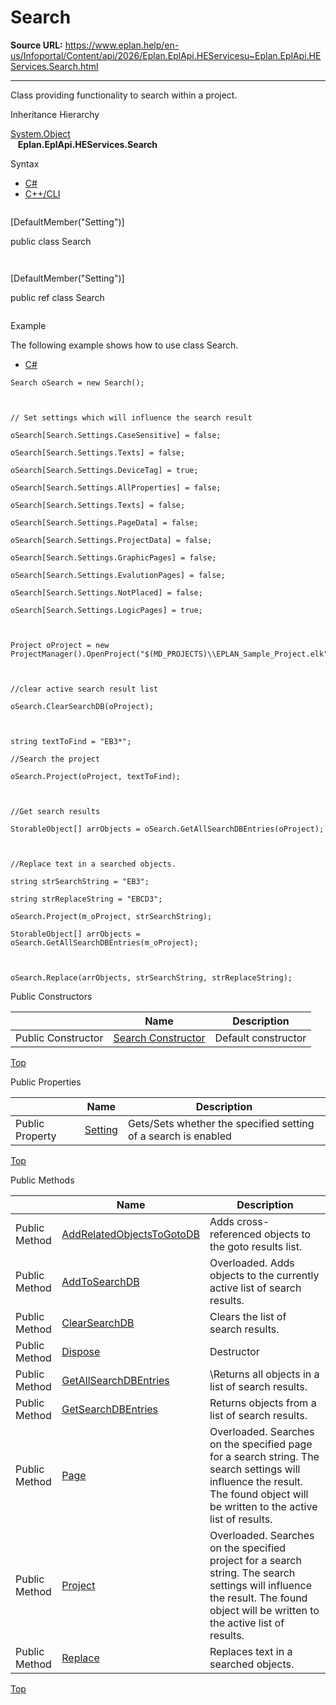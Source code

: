 # Search

**Source URL:** https://www.eplan.help/en-us/Infoportal/Content/api/2026/Eplan.EplApi.HEServicesu~Eplan.EplApi.HEServices.Search.html

---

Class providing functionality to search within a project.

Inheritance Hierarchy

[System.Object](#)  
   **Eplan.EplApi.HEServices.Search**

Syntax

- [C#](#i-syntax-CS)
- [C++/CLI](#i-syntax-CPP2005)

```
```
[DefaultMember("Setting")]

public class Search
```
```

```
```
[DefaultMember("Setting")]

public ref class Search
```
```

Example

The following example shows how to use class Search.

- [C#](#i-tab-content-5848180d-0950-43f0-bfa8-8199a608c6f7)

```
Search oSearch = new Search();



// Set settings which will influence the search result

oSearch[Search.Settings.CaseSensitive] = false;

oSearch[Search.Settings.Texts] = false;

oSearch[Search.Settings.DeviceTag] = true;

oSearch[Search.Settings.AllProperties] = false;

oSearch[Search.Settings.Texts] = false;

oSearch[Search.Settings.PageData] = false;

oSearch[Search.Settings.ProjectData] = false;

oSearch[Search.Settings.GraphicPages] = false;

oSearch[Search.Settings.EvalutionPages] = false;

oSearch[Search.Settings.NotPlaced] = false;

oSearch[Search.Settings.LogicPages] = true;



Project oProject = new ProjectManager().OpenProject("$(MD_PROJECTS)\\EPLAN_Sample_Project.elk");



//clear active search result list

oSearch.ClearSearchDB(oProject);



string textToFind = "EB3*";

//Search the project

oSearch.Project(oProject, textToFind);		



//Get search results

StorableObject[] arrObjects = oSearch.GetAllSearchDBEntries(oProject);



//Replace text in a searched objects.

string strSearchString = "EB3";

string strReplaceString = "EBCD3";

oSearch.Project(m_oProject, strSearchString);

StorableObject[] arrObjects = oSearch.GetAllSearchDBEntries(m_oProject);



oSearch.Replace(arrObjects, strSearchString, strReplaceString);
```

Public Constructors

|  | Name | Description |
| --- | --- | --- |
| Public Constructor | [Search Constructor](Eplan.EplApi.HEServicesu~Eplan.EplApi.HEServices.Search~_ctor.html) | Default constructor |

[Top](#top)



Public Properties

|  | Name | Description |
| --- | --- | --- |
| Public Property | [Setting](Eplan.EplApi.HEServicesu~Eplan.EplApi.HEServices.Search~Setting.html) | Gets/Sets whether the specified setting of a search is enabled |

[Top](#top)

Public Methods

|  | Name | Description |
| --- | --- | --- |
| Public Method | [AddRelatedObjectsToGotoDB](Eplan.EplApi.HEServicesu~Eplan.EplApi.HEServices.Search~AddRelatedObjectsToGotoDB.html) | Adds cross-referenced objects to the goto results list. |
| Public Method | [AddToSearchDB](Eplan.EplApi.HEServicesu~Eplan.EplApi.HEServices.Search~AddToSearchDB.html) | Overloaded. Adds objects to the currently active list of search results. |
| Public Method | [ClearSearchDB](Eplan.EplApi.HEServicesu~Eplan.EplApi.HEServices.Search~ClearSearchDB.html) | Clears the list of search results. |
| Public Method | [Dispose](Eplan.EplApi.HEServicesu~Eplan.EplApi.HEServices.Search~Dispose().html) | Destructor |
| Public Method | [GetAllSearchDBEntries](Eplan.EplApi.HEServicesu~Eplan.EplApi.HEServices.Search~GetAllSearchDBEntries.html) | \Returns all objects in a list of search results. |
| Public Method | [GetSearchDBEntries](Eplan.EplApi.HEServicesu~Eplan.EplApi.HEServices.Search~GetSearchDBEntries.html) | Returns objects from a list of search results. |
| Public Method | [Page](Eplan.EplApi.HEServicesu~Eplan.EplApi.HEServices.Search~Page.html) | Overloaded. Searches on the specified page for a search string. The search settings will influence the result. The found object will be written to the active list of results. |
| Public Method | [Project](Eplan.EplApi.HEServicesu~Eplan.EplApi.HEServices.Search~Project.html) | Overloaded. Searches on the specified project for a search string. The search settings will influence the result. The found object will be written to the active list of results. |
| Public Method | [Replace](Eplan.EplApi.HEServicesu~Eplan.EplApi.HEServices.Search~Replace.html) | Replaces text in a searched objects. |

[Top](#top)
